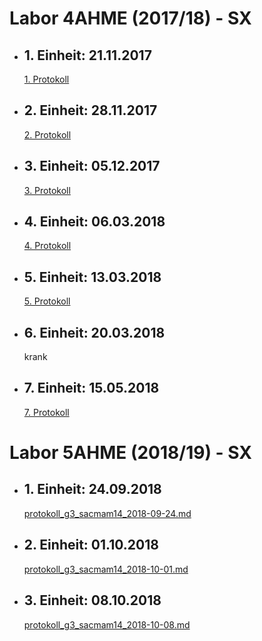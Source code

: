# Labor 4AHME (2017/18) - SX  
* ## 1. Einheit: 21.11.2017  
  [1. Protokoll](https://github.com/HTLMechatronics/m14-la1-sx/blob/sacmam14/sacmam14/Protokoll1.md)    
* ## 2. Einheit: 28.11.2017  
  [2. Protokoll](https://github.com/HTLMechatronics/m14-la1-sx/blob/sacmam14/sacmam14/Protokoll2.md)    
* ## 3. Einheit: 05.12.2017  
  [3. Protokoll](https://github.com/HTLMechatronics/m14-la1-sx/blob/sacmam14/sacmam14/Protokoll3.md)    
* ## 4. Einheit: 06.03.2018  
  [4. Protokoll](https://github.com/HTLMechatronics/m14-la1-sx/blob/sacmam14/sacmam14/Protokoll4.md)  
* ## 5. Einheit: 13.03.2018  
  [5. Protokoll](https://github.com/HTLMechatronics/m14-la1-sx/blob/sacmam14/sacmam14/Protokoll5.md)    
* ## 6. Einheit: 20.03.2018  
  krank    
* ## 7. Einheit: 15.05.2018  
  [7. Protokoll](https://github.com/HTLMechatronics/m14-la1-sx/blob/sacmam14/sacmam14/Protokoll6.md)  
  
# Labor 5AHME (2018/19) - SX  
* ## 1. Einheit: 24.09.2018  
  [protokoll_g3_sacmam14_2018-09-24.md](https://github.com/HTLMechatronics/m14-la1-sx/blob/sacmam14/sacmam14/protokoll_g3_sacmam14_2018-09-24.md)  
  
* ## 2. Einheit: 01.10.2018  
  [protokoll_g3_sacmam14_2018-10-01.md](https://github.com/HTLMechatronics/m14-la1-sx/blob/sacmam14/sacmam14/protokoll_g3_sacmam14_2018-10-01.md)  
  
* ## 3. Einheit: 08.10.2018  
  [protokoll_g3_sacmam14_2018-10-08.md](https://github.com/HTLMechatronics/m14-la1-sx/blob/sacmam14/sacmam14/protokoll_g3_sacmam14_2018-10-08.md)  
